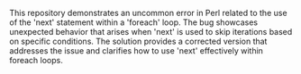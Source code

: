 This repository demonstrates an uncommon error in Perl related to the use of the 'next' statement within a 'foreach' loop. The bug showcases unexpected behavior that arises when 'next' is used to skip iterations based on specific conditions. The solution provides a corrected version that addresses the issue and clarifies how to use 'next' effectively within foreach loops.